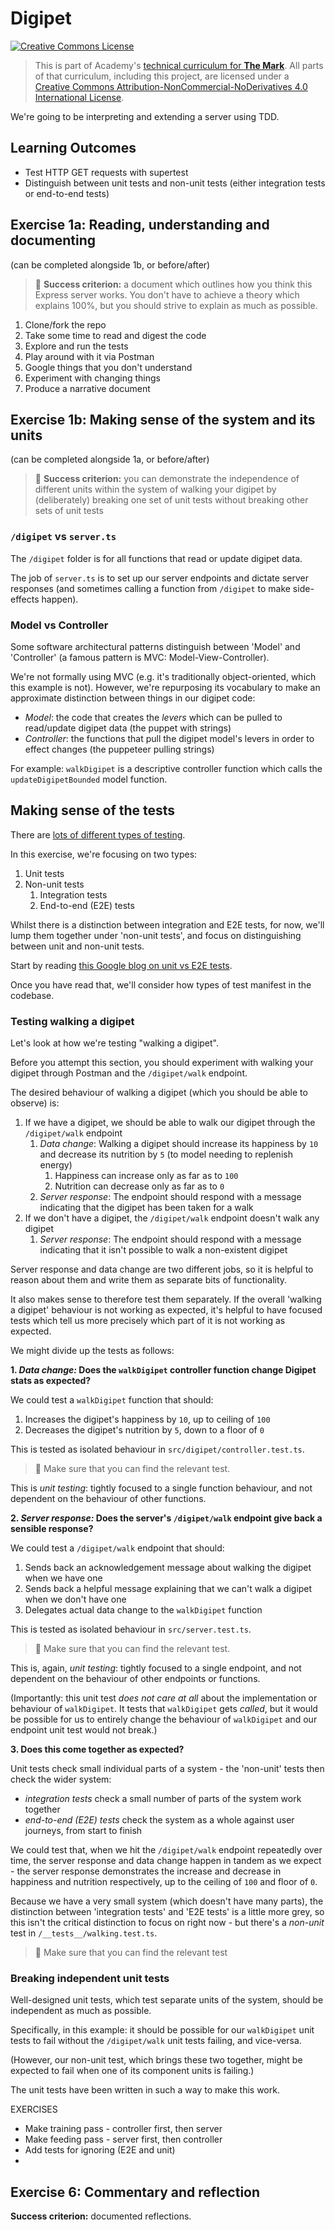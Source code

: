 # Digipet

<a rel="license" href="http://creativecommons.org/licenses/by-nc-nd/4.0/"><img alt="Creative Commons License" style="border-width:0" src="https://i.creativecommons.org/l/by-nc-nd/4.0/88x31.png" /></a>

> This is part of Academy's [technical curriculum for **The Mark**](https://github.com/WeAreAcademy/curriculum-mark). All parts of that curriculum, including this project, are licensed under a <a rel="license" href="http://creativecommons.org/licenses/by-nc-nd/4.0/">Creative Commons Attribution-NonCommercial-NoDerivatives 4.0 International License</a>.

We're going to be interpreting and extending a server using TDD.

## Learning Outcomes

- Test HTTP GET requests with supertest
- Distinguish between unit tests and non-unit tests (either integration tests or end-to-end tests)

## Exercise 1a: Reading, understanding and documenting

(can be completed alongside 1b, or before/after)

> 🎯 **Success criterion:** a document which outlines how you think this Express server works. You don't have to achieve a theory which explains 100%, but you should strive to explain as much as possible.

1. Clone/fork the repo
2. Take some time to read and digest the code
3. Explore and run the tests
4. Play around with it via Postman
5. Google things that you don't understand
6. Experiment with changing things
7. Produce a narrative document

## Exercise 1b: Making sense of the system and its units

(can be completed alongside 1a, or before/after)

> 🎯 **Success criterion:** you can demonstrate the independence of different units within the system of walking your digipet by (deliberately) breaking one set of unit tests without breaking other sets of unit tests

### `/digipet` vs `server.ts`

The `/digipet` folder is for all functions that read or update digipet data.

The job of `server.ts` is to set up our server endpoints and dictate server responses (and sometimes calling a function from `/digipet` to make side-effects happen).

### Model vs Controller

Some software architectural patterns distinguish between 'Model' and 'Controller' (a famous pattern is MVC: Model-View-Controller).

We're not formally using MVC (e.g. it's traditionally object-oriented, which this example is not). However, we're repurposing its vocabulary to make an approximate distinction between things in our digipet code:

- _Model_: the code that creates the _levers_ which can be pulled to read/update digipet data (the puppet with strings)
- _Controller_: the functions that pull the digipet model's levers in order to effect changes (the puppeteer pulling strings)

For example: `walkDigipet` is a descriptive controller function which calls the `updateDigipetBounded` model function.

## Making sense of the tests

There are [lots of different types of testing](https://www.atlassian.com/continuous-delivery/software-testing/types-of-software-testing).

In this exercise, we're focusing on two types:

1. Unit tests
2. Non-unit tests
   1. Integration tests
   2. End-to-end (E2E) tests

Whilst there is a distinction between integration and E2E tests, for now, we'll lump them together under 'non-unit tests', and focus on distinguishing between unit and non-unit tests.

Start by reading [this Google blog on unit vs E2E tests](https://testing.googleblog.com/2015/04/just-say-no-to-more-end-to-end-tests.html).

Once you have read that, we'll consider how types of test manifest in the codebase.

### Testing walking a digipet

Let's look at how we're testing "walking a digipet".

Before you attempt this section, you should experiment with walking your digipet through Postman and the `/digipet/walk` endpoint.

The desired behaviour of walking a digipet (which you should be able to observe) is:

1. If we have a digipet, we should be able to walk our digipet through the `/digipet/walk` endpoint
   1. _Data change_: Walking a digipet should increase its happiness by `10` and decrease its nutrition by `5` (to model needing to replenish energy)
      1. Happiness can increase only as far as to `100`
      2. Nutrition can decrease only as far as to `0`
   2. _Server response_: The endpoint should respond with a message indicating that the digipet has been taken for a walk
2. If we don't have a digipet, the `/digipet/walk` endpoint doesn't walk any digipet
   1. _Server response_: The endpoint should respond with a message indicating that it isn't possible to walk a non-existent digipet

Server response and data change are two different jobs, so it is helpful to reason about them and write them as separate bits of functionality.

It also makes sense to therefore test them separately. If the overall 'walking a digipet' behaviour is not working as expected, it's helpful to have focused tests which tell us more precisely which part of it is not working as expected.

We might divide up the tests as follows:

**1. _Data change:_ Does the `walkDigipet` controller function change Digipet stats as expected?**

We could test a `walkDigipet` function that should:

1. Increases the digipet's happiness by `10`, up to ceiling of `100`
2. Decreases the digipet's nutrition by `5`, down to a floor of `0`

This is tested as isolated behaviour in `src/digipet/controller.test.ts`.

> 🧠 Make sure that you can find the relevant test.

This is _unit testing_: tightly focused to a single function behaviour, and not dependent on the behaviour of other functions.

**2. _Server response:_ Does the server's `/digipet/walk` endpoint give back a sensible response?**

We could test a `/digipet/walk` endpoint that should:

1. Sends back an acknowledgement message about walking the digipet when we have one
2. Sends back a helpful message explaining that we can't walk a digipet when we don't have one
3. Delegates actual data change to the `walkDigipet` function

This is tested as isolated behaviour in `src/server.test.ts`.

> 🧠 Make sure that you can find the relevant test.

This is, again, _unit testing_: tightly focused to a single endpoint, and not dependent on the behaviour of other endpoints or functions.

(Importantly: this unit test _does not care at all_ about the implementation or behaviour of `walkDigipet`. It tests that `walkDigipet` gets _called_, but it would be possible for us to entirely change the behaviour of `walkDigipet` and our endpoint unit test would not break.)

**3. Does this come together as expected?**

Unit tests check small individual parts of a system - the 'non-unit' tests then check the wider system:

- _integration tests_ check a small number of parts of the system work together
- _end-to-end (E2E) tests_ check the system as a whole against user journeys, from start to finish

We could test that, when we hit the `/digipet/walk` endpoint repeatedly over time, the server response and data change happen in tandem as we expect - the server response demonstrates the increase and decrease in happiness and nutrition respectively, up to the ceiling of `100` and floor of `0`.

Because we have a very small system (which doesn't have many parts), the distinction between 'integration tests' and 'E2E tests' is a little more grey, so this isn't the critical distinction to focus on right now - but there's a _non-unit_ test in `/__tests__/walking.test.ts`.

> 🧠 Make sure that you can find the relevant test

### Breaking independent unit tests

Well-designed unit tests, which test separate units of the system, should be independent as much as possible.

Specifically, in this example: it should be possible for our `walkDigipet` unit tests to fail without the `/digipet/walk` unit tests failing, and vice-versa.

(However, our non-unit test, which brings these two together, might be expected to fail when one of its component units is failing.)

The unit tests have been written in such a way to make this work.

EXERCISES

- Make training pass - controller first, then server
- Make feeding pass - server first, then controller
- Add tests for ignoring (E2E and unit)
-

## Exercise 6: Commentary and reflection

**Success criterion:** documented reflections.
